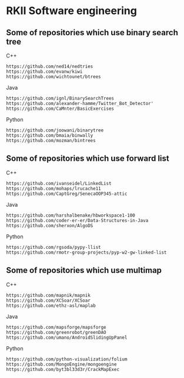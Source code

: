 # RKII Software engineering

## Some of repositories which use binary search tree

C++

```url
https://github.com/ned14/nedtries
https://github.com/evanw/kiwi
https://github.com/wichtounet/btrees
```

Java

```url
https://github.com/ignl/BinarySearchTrees
https://github.com/alexander-hamme/Twitter_Bot_Detector'
https://github.com/CaMnter/BasicExercises
```

Python

```url
https://github.com/joowani/binarytree
https://github.com/bmaia/binwally
https://github.com/mozman/bintrees
```

## Some of repositories which use forward list

C++

```url
https://github.com/ivanseidel/LinkedList
https://github.com/mohaps/lrucache11
https://github.com/CaptGreg/SenecaOOP345-attic
```

Java

```url
https://github.com/harshalbenake/hbworkspace1-100
https://github.com/coder-er-er/Data-Structures-in-Java
https://github.com/sherxon/AlgoDS
```

Python

```url
https://github.com/rgsoda/pypy-llist
https://github.com/rmotr-group-projects/pyp-w2-gw-linked-list
```

## Some of repositories which use multimap

C++

```url
https://github.com/mapnik/mapnik
https://github.com/XCSoar/XCSoar
https://github.com/ethz-asl/maplab
```

Java

```url
https://github.com/mapsforge/mapsforge
https://github.com/greenrobot/greenDAO
https://github.com/umano/AndroidSlidingUpPanel
```

Python

```url
https://github.com/python-visualization/folium
https://github.com/MongoEngine/mongoengine
https://github.com/byt3bl33d3r/CrackMapExec
```
